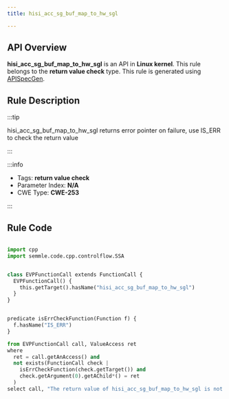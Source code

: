 ```yaml
---
title: hisi_acc_sg_buf_map_to_hw_sgl

---
```



## API Overview
**hisi_acc_sg_buf_map_to_hw_sgl** is an API in **Linux kernel**. This rule belongs to the **return value check** type. This rule is generated using [APISpecGen](../../tools/APISpecGen).
## Rule Description

:::tip

hisi_acc_sg_buf_map_to_hw_sgl returns error pointer on failure, use IS_ERR to check the return value

:::

:::info

- Tags: **return value check**
- Parameter Index: **N/A**
- CWE Type: **CWE-253**

:::

## Rule Code
```python

import cpp
import semmle.code.cpp.controlflow.SSA


class EVPFunctionCall extends FunctionCall {
  EVPFunctionCall() {
    this.getTarget().hasName("hisi_acc_sg_buf_map_to_hw_sgl")
  }
}


predicate isErrCheckFunction(Function f) {
  f.hasName("IS_ERR") 
}

from EVPFunctionCall call, ValueAccess ret
where
  ret = call.getAnAccess() and
  not exists(FunctionCall check |
    isErrCheckFunction(check.getTarget()) and
    check.getArgument(0).getAChild*() = ret
  )
select call, "The return value of hisi_acc_sg_buf_map_to_hw_sgl is not checked with IS_ERR."
    
```